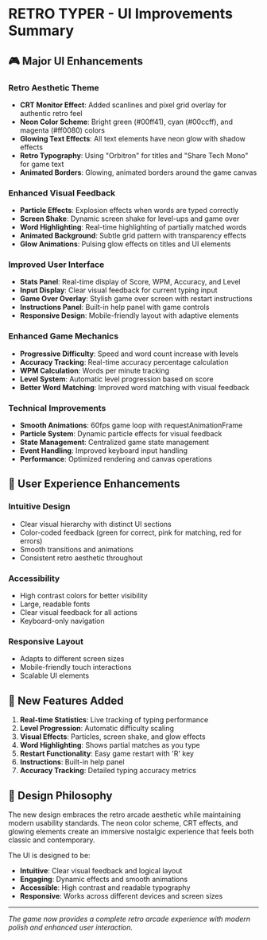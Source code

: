 # RETRO TYPER - UI Improvements Summary

## 🎮 Major UI Enhancements

### **Retro Aesthetic Theme**
- **CRT Monitor Effect**: Added scanlines and pixel grid overlay for authentic retro feel
- **Neon Color Scheme**: Bright green (#00ff41), cyan (#00ccff), and magenta (#ff0080) colors
- **Glowing Text Effects**: All text elements have neon glow with shadow effects
- **Retro Typography**: Using "Orbitron" for titles and "Share Tech Mono" for game text
- **Animated Borders**: Glowing, animated borders around the game canvas

### **Enhanced Visual Feedback**
- **Particle Effects**: Explosion effects when words are typed correctly
- **Screen Shake**: Dynamic screen shake for level-ups and game over
- **Word Highlighting**: Real-time highlighting of partially matched words
- **Animated Background**: Subtle grid pattern with transparency effects
- **Glow Animations**: Pulsing glow effects on titles and UI elements

### **Improved User Interface**
- **Stats Panel**: Real-time display of Score, WPM, Accuracy, and Level
- **Input Display**: Clear visual feedback for current typing input
- **Game Over Overlay**: Stylish game over screen with restart instructions
- **Instructions Panel**: Built-in help panel with game controls
- **Responsive Design**: Mobile-friendly layout with adaptive elements

### **Enhanced Game Mechanics**
- **Progressive Difficulty**: Speed and word count increase with levels
- **Accuracy Tracking**: Real-time accuracy percentage calculation
- **WPM Calculation**: Words per minute tracking
- **Level System**: Automatic level progression based on score
- **Better Word Matching**: Improved word matching with visual feedback

### **Technical Improvements**
- **Smooth Animations**: 60fps game loop with requestAnimationFrame
- **Particle System**: Dynamic particle effects for visual feedback
- **State Management**: Centralized game state management
- **Event Handling**: Improved keyboard input handling
- **Performance**: Optimized rendering and canvas operations

## 🎯 User Experience Enhancements

### **Intuitive Design**
- Clear visual hierarchy with distinct UI sections
- Color-coded feedback (green for correct, pink for matching, red for errors)
- Smooth transitions and animations
- Consistent retro aesthetic throughout

### **Accessibility**
- High contrast colors for better visibility
- Large, readable fonts
- Clear visual feedback for all actions
- Keyboard-only navigation

### **Responsive Layout**
- Adapts to different screen sizes
- Mobile-friendly touch interactions
- Scalable UI elements

## 🚀 New Features Added

1. **Real-time Statistics**: Live tracking of typing performance
2. **Level Progression**: Automatic difficulty scaling
3. **Visual Effects**: Particles, screen shake, and glow effects
4. **Word Highlighting**: Shows partial matches as you type
5. **Restart Functionality**: Easy game restart with 'R' key
6. **Instructions**: Built-in help panel
7. **Accuracy Tracking**: Detailed typing accuracy metrics

## 🎨 Design Philosophy

The new design embraces the retro arcade aesthetic while maintaining modern usability standards. The neon color scheme, CRT effects, and glowing elements create an immersive nostalgic experience that feels both classic and contemporary.

The UI is designed to be:
- **Intuitive**: Clear visual feedback and logical layout
- **Engaging**: Dynamic effects and smooth animations
- **Accessible**: High contrast and readable typography
- **Responsive**: Works across different devices and screen sizes

---

*The game now provides a complete retro arcade experience with modern polish and enhanced user interaction.*